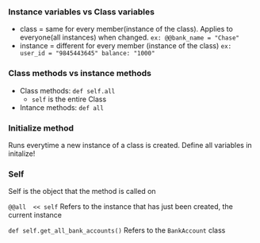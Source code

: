 ### Instance variables vs Class variables

- class = same for every member(instance of the class). Applies to everyone(all instances) when changed.
  `ex: @@bank_name = "Chase"`
- instance = different for every member (instance of the class)
  `ex: user_id = "9845443645" balance: "1000"`


### Class methods vs instance methods
- Class methods: `def self.all`
  - `self` is the entire Class
- Intance methods: `def all`


### Initialize method

Runs everytime a new instance of a class is created.
Define all variables in initalize!

### Self
Self is the object that the method is called on

`@@all  << self`
Refers to the instance that has just been created, the current instance

`def self.get_all_bank_accounts()`
Refers to the `BankAccount` class


